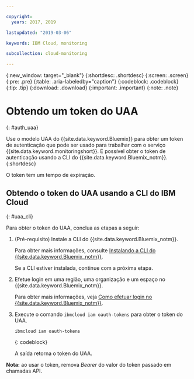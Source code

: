 ```yaml
---

copyright:
  years: 2017, 2019

lastupdated: "2019-03-06"

keywords: IBM Cloud, monitoring

subcollection: cloud-monitoring

---
```


{:new_window: target="_blank"}
{:shortdesc: .shortdesc}
{:screen: .screen}
{:pre: .pre}
{:table: .aria-labeledby="caption"}
{:codeblock: .codeblock}
{:tip: .tip}
{:download: .download}
{:important: .important}
{:note: .note}


# Obtendo um token do UAA
{: #auth_uaa}

Use o modelo UAA do {{site.data.keyword.Bluemix}} para obter um token de autenticação que pode ser usado para trabalhar com o serviço {{site.data.keyword.monitoringshort}}. É possível obter o token de autenticação usando a CLI do {{site.data.keyword.Bluemix_notm}}.
{:shortdesc}

O token tem um tempo de expiração. 
		
## Obtendo o token do UAA usando a CLI do IBM Cloud
{: #uaa_cli}


Para obter o token do UAA, conclua as etapas a seguir:

1. (Pré-requisito) Instale a CLI do {{site.data.keyword.Bluemix_notm}}.

   Para obter mais informações, consulte [Instalando a CLI do {{site.data.keyword.Bluemix_notm}}](/docs/services/cloud-monitoring/qa?topic=cloud-monitoring-cli_qa#cli_qa).
   
   Se a CLI estiver instalada, continue com a próxima etapa.
    
2. Efetue login em uma região, uma organização e um espaço no {{site.data.keyword.Bluemix_notm}}. 

    Para obter mais informações, veja [Como efetuar login no {{site.data.keyword.Bluemix_notm}}](/docs/services/cloud-monitoring/qa?topic=cloud-monitoring-cli_qa#login).
	
3. Execute o comando `ibmcloud iam oauth-tokens` para obter o token do UAA.

    ```
	ibmcloud iam oauth-tokens
	```
	{: codeblock}
	
	A saída retorna o token do UAA.

**Nota:** ao usar o token, remova *Bearer* do valor do token passado em chamadas API.
	


	
